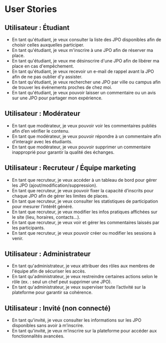 # User Stories

## Utilisateur : Étudiant

- En tant qu'étudiant, je veux consulter la liste des JPO disponibles afin de choisir celles auxquelles participer.
- En tant qu'étudiant, je veux m'inscrire à une JPO afin de réserver ma place.
- En tant qu'étudiant, je veux me désinscrire d'une JPO afin de libérer ma place en cas d'empêchement.
- En tant qu'étudiant, je veux recevoir un e-mail de rappel avant la JPO afin de ne pas oublier d'y assister.
- En tant qu'étudiant, je veux rechercher une JPO par ville ou campus afin de trouver les événements proches de chez moi.
- En tant qu'étudiant, je veux pouvoir laisser un commentaire ou un avis sur une JPO pour partager mon expérience.

## Utilisateur : Modérateur

- En tant que modérateur, je veux pouvoir voir les commentaires publiés afin d’en vérifier le contenu.
- En tant que modérateur, je veux pouvoir répondre à un commentaire afin d’interagir avec les étudiants.
- En tant que modérateur, je veux pouvoir supprimer un commentaire inapproprié pour garantir la qualité des échanges.

## Utilisateur : Recruteur / Équipe marketing

- En tant que recruteur, je veux accéder à un tableau de bord pour gérer les JPO (ajout/modification/suppression).
- En tant que recruteur, je veux pouvoir fixer la capacité d’inscrits pour chaque JPO afin de gérer les limites de places.
- En tant que recruteur, je veux consulter les statistiques de participation pour mesurer l’intérêt généré.
- En tant que recruteur, je veux modifier les infos pratiques affichées sur le site (lieu, horaires, contacts…).
- En tant que recruteur, je veux voir et gérer les commentaires laissés par les participants.
- En tant que recruteur, je veux pouvoir créer ou modifier les sessions à venir.

## Utilisateur : Administrateur

- En tant qu'administrateur, je veux attribuer des rôles aux membres de l'équipe afin de sécuriser les accès.
- En tant qu'administrateur, je veux restreindre certaines actions selon le rôle (ex. : seul un chef peut supprimer une JPO).
- En tant qu'administrateur, je veux superviser toute l’activité sur la plateforme pour garantir sa cohérence.

## Utilisateur : Invité (non connecté)

- En tant qu'invité, je veux consulter les informations sur les JPO disponibles sans avoir à m’inscrire.
- En tant qu'invité, je veux m’inscrire sur la plateforme pour accéder aux fonctionnalités avancées.
